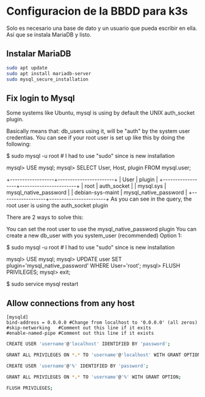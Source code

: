 # Configuracion de la BBDD para k3s

Solo es necesario una base de dato y un usuario que pueda escribir en ella. Así que se instala MariaDB y listo.

## Instalar MariaDB

```bash
sudo apt update
sudo apt install mariadb-server
sudo mysql_secure_installation
```

## Fix login to Mysql

Some systems like Ubuntu, mysql is using by default the UNIX auth_socket plugin.

Basically means that: db_users using it, will be "auth" by the system user credentias. You can see if your root user is set up like this by doing the following:

$ sudo mysql -u root # I had to use "sudo" since is new installation

mysql> USE mysql;
mysql> SELECT User, Host, plugin FROM mysql.user;

+------------------+-----------------------+
| User             | plugin                |
+------------------+-----------------------+
| root             | auth_socket           |
| mysql.sys        | mysql_native_password |
| debian-sys-maint | mysql_native_password |
+------------------+-----------------------+
As you can see in the query, the root user is using the auth_socket plugin

There are 2 ways to solve this:

You can set the root user to use the mysql_native_password plugin
You can create a new db_user with you system_user (recommended)
Option 1:

$ sudo mysql -u root # I had to use "sudo" since is new installation

mysql> USE mysql;
mysql> UPDATE user SET plugin='mysql_native_password' WHERE User='root';
mysql> FLUSH PRIVILEGES;
mysql> exit;

$ sudo service mysql restart

## Allow connections from any host

```mysql
[mysqld]
bind-address = 0.0.0.0 #Change from localhost to '0.0.0.0' (all zeros)
#skip-networking   #Comment out this line if it exits
#enable-named-pipe #Comment out this line if it exists
```

```bash
CREATE USER 'username'@'localhost' IDENTIFIED BY 'password';

GRANT ALL PRIVILEGES ON *.* TO 'username'@'localhost' WITH GRANT OPTION;

CREATE USER 'username'@'%' IDENTIFIED BY 'password';

GRANT ALL PRIVILEGES ON *.* TO 'username'@'%' WITH GRANT OPTION;

FLUSH PRIVILEGES;
```

